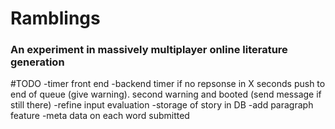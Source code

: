 # Ramblings
### An experiment in massively multiplayer online literature generation

#TODO
-timer front end
-backend timer if no repsonse in X seconds push to end of queue (give warning). second warning and booted (send message if still there)
-refine input evaluation
-storage of story in DB
-add paragraph feature
-meta data on each word submitted